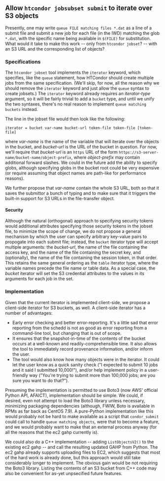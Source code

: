 ## Allow `htcondor jobsubset submit` to iterate over S3 objects

Presently, one may write `queue FILE matching files *.dat` as a line of a
submit file and submit a new job for each file (in the IWD) matching the
glob `*.dat`, with the specific name being available in `$(FILE)` for
substitution.  What would it take to make this work -- only from
`htcondor jobset`? -- with an S3 URL and the corresponding list of objects?

### Specifications

The `htcondor jobset` tool implements the `iterator` keyword, which specifies,
like the `queue` statement, how HTCondor should create multiple jobs from the
same specification.  (We'll skip, for now, all the reason why we should remove
the `iterator` keyword and just allow the `queue` syntax to create jobsets.)
The `iterator` keyword already requires an *iterator-type* argument, so it
will be fairly trivial to add a `bucket` type, and until we unify the two syntaxes,
there's no real reason to implement `queue matching buckets` instead.

The line in the jobset file would then look like the following:
```
iterator = bucket var-name bucket-url token-file token-file [token-file]
```
where *var-name* is the name of the variable that will iterate over
the objects in the bucket, and *bucket-url* is the URL of the bucket in question.
For now, we'll require that *bucket-url* is an `https` URL of the form
`https://s3-server-name/bucket-name/object-prefix`, where *object-prefix* may
contain additional forward slashes.  We could in the future add the ability to
specify globs, although specifying globs in the bucket root could be very
expensive (or require assuming that object names are path-like for performance
reasons).

We further propose that *var-name* contain the whole S3 URL, both so that it
saves the submittor a bunch of typing and to make sure that it triggers the
built-in support for S3 URLs in the file-transfer object.

#### Security

Although the natural (orthogonal) approach to specifying security tokens
would additional attributes specifying those security tokens in the jobset
file, to minimize the scope
of change, we do not propose a general mechanism by which the user can
specify arbitrary key-value pairs to propogate into each submit file; instead,
the `bucket` iterator type will accept multiple arguments: the
*bucket-url*, the name of the file containing the access key, and
the name of the file containing the secret key, and (optionally), the
name of the file containing the session token, in that order.  This retains
the same general ordering as the `table` iterator type, where the variable
names precede the file name or table data.  As a special case, the *bucket*
iterator will set the S3 credential attributes to the values in its arguments
for each job in the set.

### Implementation

Given that the current iterator is implemented client-side, we propose a
client-side iterator for S3 buckets, as well.  A client-side iterator has
a number of advantages:

*  Early error checking and better error-reporting.  It's a little sad that
   error reporting from the schedd is not as good as error reporting from
   a command-line tool, but changing that is out of scope.
*  It ensures that the snapshot-in-time of the contents of the bucket occurs
   at a well-known and readily-comprehensible time.  It also allows the tool
   to immediately record provenance information, and/or inform the user.
*  The tool would also know how many objects were in the iterator.  It could
   let the user know as a quick sanity check ("I expected to submit 10 jobs
   and it said I submitted 10,000!"), and/or help implement policy in a
   user-friendly way ("You're trying to submit more than 100,000 jobs; are
   you sure you want to do that?").

Presuming the implementation is permitted to use Boto3 (now AWS' official Python
API, AFAICT), implementation should be simple.  We could, if desired, even not
attempt to load the Boto3 library unless necessary, minimizing packaging
dependencies (although, FWIW, Boto is available in RPMs as far back as CentOS 7.9).
A pure-Python implementation like this would probably not be hard to make available
as a script that `condor_submit` could call to handle `queue matching objects`,
were that to become a feature, and we would probably want to make that an external
process anyway (for all the reasons that the ec2 gahp currently is).

We could also do a C++ implementation -- adding `ListObjectsV2()` to the existing ec2
gahp -- and call the resulting updated GAHP from Python.  The ec2 gahp already supports
uploading files to EC2, which suggests that most of the hard work is already done, but
this approach would still take considerably longer to implement.  The obvious gain would
be not requiring the Boto3 library.  Listing the contents of an S3 bucket from C++ code
may also be convenient for as-yet unpsecified future features.
